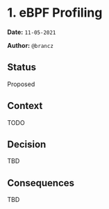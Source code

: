 # 1. eBPF Profiling

**Date:** `11-05-2021`

**Author:** `@brancz`

## Status

Proposed

## Context

TODO

## Decision

TBD

## Consequences

TBD
